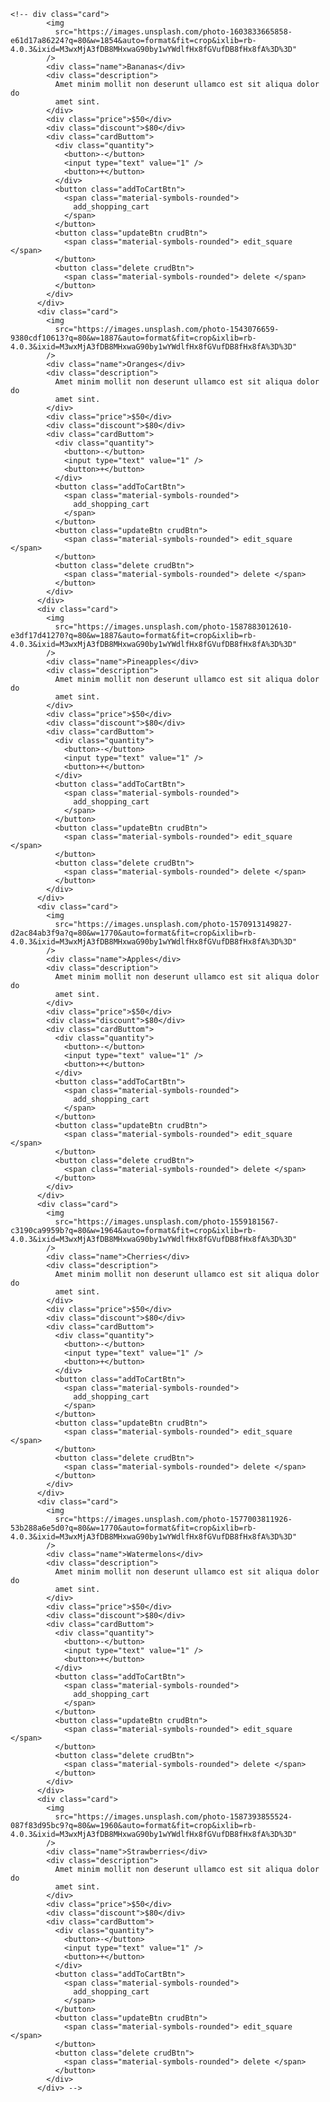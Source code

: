     <!-- div class="card">
            <img
              src="https://images.unsplash.com/photo-1603833665858-e61d17a86224?q=80&w=1854&auto=format&fit=crop&ixlib=rb-4.0.3&ixid=M3wxMjA3fDB8MHxwaG90by1wYWdlfHx8fGVufDB8fHx8fA%3D%3D"
            />
            <div class="name">Bananas</div>
            <div class="description">
              Amet minim mollit non deserunt ullamco est sit aliqua dolor do
              amet sint.
            </div>
            <div class="price">$50</div>
            <div class="discount">$80</div>
            <div class="cardButtom">
              <div class="quantity">
                <button>-</button>
                <input type="text" value="1" />
                <button>+</button>
              </div>
              <button class="addToCartBtn">
                <span class="material-symbols-rounded">
                  add_shopping_cart
                </span>
              </button>
              <button class="updateBtn crudBtn">
                <span class="material-symbols-rounded"> edit_square </span>
              </button>
              <button class="delete crudBtn">
                <span class="material-symbols-rounded"> delete </span>
              </button>
            </div>
          </div>
          <div class="card">
            <img
              src="https://images.unsplash.com/photo-1543076659-9380cdf10613?q=80&w=1887&auto=format&fit=crop&ixlib=rb-4.0.3&ixid=M3wxMjA3fDB8MHxwaG90by1wYWdlfHx8fGVufDB8fHx8fA%3D%3D"
            />
            <div class="name">Oranges</div>
            <div class="description">
              Amet minim mollit non deserunt ullamco est sit aliqua dolor do
              amet sint.
            </div>
            <div class="price">$50</div>
            <div class="discount">$80</div>
            <div class="cardButtom">
              <div class="quantity">
                <button>-</button>
                <input type="text" value="1" />
                <button>+</button>
              </div>
              <button class="addToCartBtn">
                <span class="material-symbols-rounded">
                  add_shopping_cart
                </span>
              </button>
              <button class="updateBtn crudBtn">
                <span class="material-symbols-rounded"> edit_square </span>
              </button>
              <button class="delete crudBtn">
                <span class="material-symbols-rounded"> delete </span>
              </button>
            </div>
          </div>
          <div class="card">
            <img
              src="https://images.unsplash.com/photo-1587883012610-e3df17d41270?q=80&w=1887&auto=format&fit=crop&ixlib=rb-4.0.3&ixid=M3wxMjA3fDB8MHxwaG90by1wYWdlfHx8fGVufDB8fHx8fA%3D%3D"
            />
            <div class="name">Pineapples</div>
            <div class="description">
              Amet minim mollit non deserunt ullamco est sit aliqua dolor do
              amet sint.
            </div>
            <div class="price">$50</div>
            <div class="discount">$80</div>
            <div class="cardButtom">
              <div class="quantity">
                <button>-</button>
                <input type="text" value="1" />
                <button>+</button>
              </div>
              <button class="addToCartBtn">
                <span class="material-symbols-rounded">
                  add_shopping_cart
                </span>
              </button>
              <button class="updateBtn crudBtn">
                <span class="material-symbols-rounded"> edit_square </span>
              </button>
              <button class="delete crudBtn">
                <span class="material-symbols-rounded"> delete </span>
              </button>
            </div>
          </div>
          <div class="card">
            <img
              src="https://images.unsplash.com/photo-1570913149827-d2ac84ab3f9a?q=80&w=1770&auto=format&fit=crop&ixlib=rb-4.0.3&ixid=M3wxMjA3fDB8MHxwaG90by1wYWdlfHx8fGVufDB8fHx8fA%3D%3D"
            />
            <div class="name">Apples</div>
            <div class="description">
              Amet minim mollit non deserunt ullamco est sit aliqua dolor do
              amet sint.
            </div>
            <div class="price">$50</div>
            <div class="discount">$80</div>
            <div class="cardButtom">
              <div class="quantity">
                <button>-</button>
                <input type="text" value="1" />
                <button>+</button>
              </div>
              <button class="addToCartBtn">
                <span class="material-symbols-rounded">
                  add_shopping_cart
                </span>
              </button>
              <button class="updateBtn crudBtn">
                <span class="material-symbols-rounded"> edit_square </span>
              </button>
              <button class="delete crudBtn">
                <span class="material-symbols-rounded"> delete </span>
              </button>
            </div>
          </div>
          <div class="card">
            <img
              src="https://images.unsplash.com/photo-1559181567-c3190ca9959b?q=80&w=1964&auto=format&fit=crop&ixlib=rb-4.0.3&ixid=M3wxMjA3fDB8MHxwaG90by1wYWdlfHx8fGVufDB8fHx8fA%3D%3D"
            />
            <div class="name">Cherries</div>
            <div class="description">
              Amet minim mollit non deserunt ullamco est sit aliqua dolor do
              amet sint.
            </div>
            <div class="price">$50</div>
            <div class="discount">$80</div>
            <div class="cardButtom">
              <div class="quantity">
                <button>-</button>
                <input type="text" value="1" />
                <button>+</button>
              </div>
              <button class="addToCartBtn">
                <span class="material-symbols-rounded">
                  add_shopping_cart
                </span>
              </button>
              <button class="updateBtn crudBtn">
                <span class="material-symbols-rounded"> edit_square </span>
              </button>
              <button class="delete crudBtn">
                <span class="material-symbols-rounded"> delete </span>
              </button>
            </div>
          </div>
          <div class="card">
            <img
              src="https://images.unsplash.com/photo-1577003811926-53b288a6e5d0?q=80&w=1770&auto=format&fit=crop&ixlib=rb-4.0.3&ixid=M3wxMjA3fDB8MHxwaG90by1wYWdlfHx8fGVufDB8fHx8fA%3D%3D"
            />
            <div class="name">Watermelons</div>
            <div class="description">
              Amet minim mollit non deserunt ullamco est sit aliqua dolor do
              amet sint.
            </div>
            <div class="price">$50</div>
            <div class="discount">$80</div>
            <div class="cardButtom">
              <div class="quantity">
                <button>-</button>
                <input type="text" value="1" />
                <button>+</button>
              </div>
              <button class="addToCartBtn">
                <span class="material-symbols-rounded">
                  add_shopping_cart
                </span>
              </button>
              <button class="updateBtn crudBtn">
                <span class="material-symbols-rounded"> edit_square </span>
              </button>
              <button class="delete crudBtn">
                <span class="material-symbols-rounded"> delete </span>
              </button>
            </div>
          </div>
          <div class="card">
            <img
              src="https://images.unsplash.com/photo-1587393855524-087f83d95bc9?q=80&w=1960&auto=format&fit=crop&ixlib=rb-4.0.3&ixid=M3wxMjA3fDB8MHxwaG90by1wYWdlfHx8fGVufDB8fHx8fA%3D%3D"
            />
            <div class="name">Strawberries</div>
            <div class="description">
              Amet minim mollit non deserunt ullamco est sit aliqua dolor do
              amet sint.
            </div>
            <div class="price">$50</div>
            <div class="discount">$80</div>
            <div class="cardButtom">
              <div class="quantity">
                <button>-</button>
                <input type="text" value="1" />
                <button>+</button>
              </div>
              <button class="addToCartBtn">
                <span class="material-symbols-rounded">
                  add_shopping_cart
                </span>
              </button>
              <button class="updateBtn crudBtn">
                <span class="material-symbols-rounded"> edit_square </span>
              </button>
              <button class="delete crudBtn">
                <span class="material-symbols-rounded"> delete </span>
              </button>
            </div>
          </div> -->
